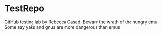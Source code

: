 # TestRepo
GitHub testing lab by Rebecca Casad.
Beware the wrath of the hungry emu
Some say yaks and gnus are more dangerous than emus
